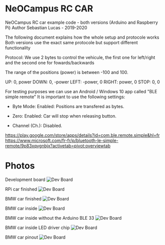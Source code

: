# NeOCampus RC CAR

NeOCampus RC car example code - both versions (Arduino and Raspberry Pi)
Author Sebastian Lucas - 2019-2020

The following document explains how the whole setup and protocole works
Both versions use the exact same protocole but support different functionality

Protocol:
We use 2 bytes to control the vehicule, the first one for left/right and the second one for fowards/backwards

The range of the positions (power) is between -100 and 100.

UP: 0, power
DOWN: 0, -power
LEFT: -power, 0
RIGHT: power, 0
STOP: 0, 0

For testing purposes we can use an Android / Windows 10 app called "BLE simple remote"
It is important to use the following settings:

  - Byte Mode: Enabled: Positions are transfered as bytes.

  - Zero: Enabled: Car will stop when releasing button.

  - Channel (Ch.): Disabled.
  
https://play.google.com/store/apps/details?id=com.ble.remote.simple&hl=fr
https://www.microsoft.com/fr-fr/p/bluetooth-le-simple-remote/9p83xqvgnbjx?activetab=pivot:overviewtab

# Photos

Development board
![Dev Board](/images/dev_board.jpg)

RPi car finished
![Dev Board](/images/RPi_finished.jpg)

BMW car finished
![Dev Board](/images/bmw_finished.jpg)

BMW car inside
![Dev Board](/images/BMW_open.jpg)

BMW car inside without the Arduino BLE 33
![Dev Board](/images/BMW_open_2.jpg)

BMW car inside LED driver chip
![Dev Board](/images/BMW_MAX_chip.jpg)

BMW car pinout
![Dev Board](/images/pinout.jpg)
